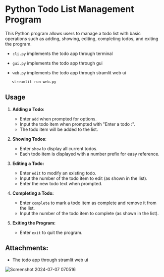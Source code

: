 # Python Todo List Management Program

This Python program allows users to manage a todo list with basic operations such as adding, showing, editing, completing todos, and exiting the program.

- `cli.py` implements the todo app through terminal

- `gui.py` implements the todo app through gui

- `web.py` implements the todo app through stramlit web ui
```python
   streamlit run web.py
```

## Usage

1. **Adding a Todo:**

   - Enter `add` when prompted for options.
   - Input the todo item when prompted with "Enter a todo :".
   - The todo item will be added to the list.

2. **Showing Todos:**

   - Enter `show` to display all current todos.
   - Each todo item is displayed with a number prefix for easy reference.

3. **Editing a Todo:**

   - Enter `edit` to modify an existing todo.
   - Input the number of the todo item to edit (as shown in the list).
   - Enter the new todo text when prompted.

4. **Completing a Todo:**

   - Enter `complete` to mark a todo item as complete and remove it from the list.
   - Input the number of the todo item to complete (as shown in the list).

5. **Exiting the Program:**
   - Enter `exit` to quit the program.
  
## Attachments:

- The todo app through stramlit web ui

![Screenshot 2024-07-07 070516](https://github.com/vishals25/python-workout/assets/142819017/f2dc8921-a959-4433-9792-7f0db797a61a)


